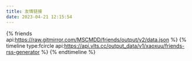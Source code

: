 ```yaml
---
title: 友情链接
date: 2023-04-21 12:15:54
---
```

{% friends api:https://raw.gitmirror.com/MSCMDD/friends/output/v2/data.json %}
{% timeline type:fcircle api:https://api.vlts.cc/output_data/v1/xaoxuu/friends-rss-generator %}
{% endtimeline %}